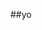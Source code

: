 ##yo

<!--
**yano73/yano73** is a ✨ _special_ ✨ repository because its `README.md` (this file) appears on your GitHub profile.


- 🌱 I’m currently learning Japanese
